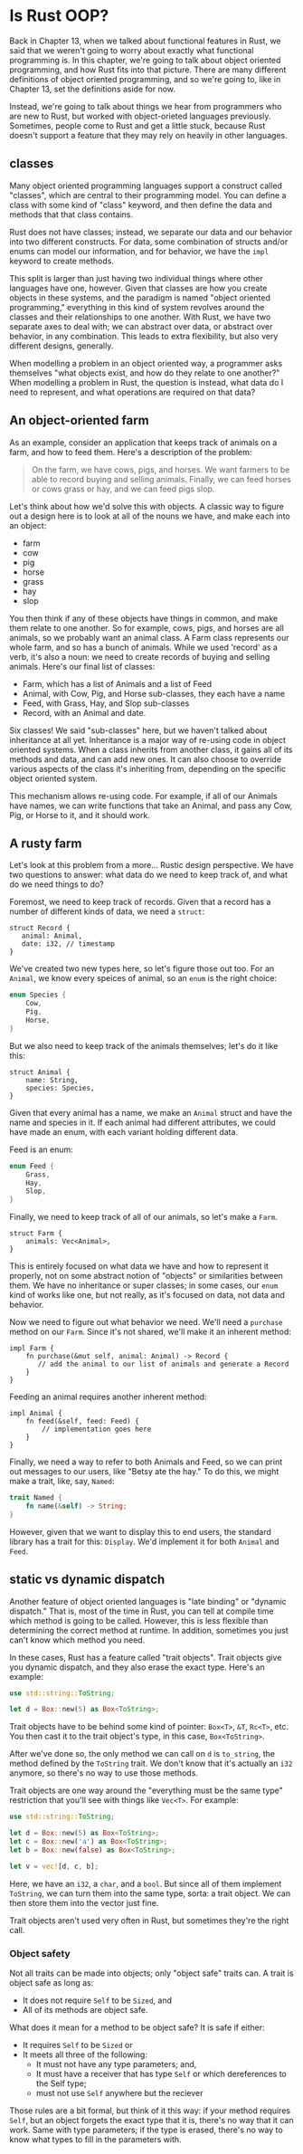 # Is Rust OOP?

Back in Chapter 13, when we talked about functional features in Rust, we said
that we weren't going to worry about exactly what functional programming is. In
this chapter, we're going to talk about object oriented programming, and how
Rust fits into that picture. There are many different definitions of object
oriented programming, and so we're going to, like in Chapter 13, set the
definitions aside for now.

Instead, we're going to talk about things we hear from programmers who are new
to Rust, but worked with object-orieted languages previously. Sometimes, people
come to Rust and get a little stuck, because Rust doesn't support a feature
that they may rely on heavily in other languages.

## classes

Many object oriented programming languages support a construct called
"classes", which are central to their programming model. You can define a class
with some kind of "class" keyword, and then define the data and methods that
that class contains.

Rust does not have classes; instead, we separate our data and our behavior into
two different constructs. For data, some combination of structs and/or enums
can model our information, and for behavior, we have the `impl` keyword to
create methods.

This split is larger than just having two individual things where other
languages have one, however. Given that classes are how you create objects in
these systems, and the paradigm is named "object oriented programming,"
everything in this kind of system revolves around the classes and their
relationships to one another. With Rust, we have two separate axes to deal
with; we can abstract over data, or abstract over behavior, in any combination.
This leads to extra flexibility, but also very different designs, generally.

When modelling a problem in an object oriented way, a programmer asks
themselves "what objects exist, and how do they relate to one another?" When
modelling a problem in Rust, the question is instead, what data do I need to
represent, and what operations are required on that data?

## An object-oriented farm

As an example, consider an application that keeps track of animals on a farm,
and how to feed them. Here's a description of the problem:

> On the farm, we have cows, pigs, and horses.  We want farmers to be able to
> record buying and selling animals. Finally, we can feed horses or cows grass
> or hay, and we can feed pigs slop.

Let's think about how we'd solve this with objects. A classic way to figure out
a design here is to look at all of the nouns we have, and make each into an
object:

* farm
* cow
* pig
* horse
* grass
* hay
* slop

You then think if any of these objects have things in common, and make them
relate to one another. So for example, cows, pigs, and horses are all animals,
so we probably want an animal class. A Farm class represents our whole farm,
and so has a bunch of animals. While we used 'record' as a verb, it's also a
noun: we need to create records of buying and selling animals. Here's our final
list of classes:

* Farm, which has a list of Animals and a list of Feed
* Animal, with Cow, Pig, and Horse sub-classes, they each have a name
* Feed, with Grass, Hay, and Slop sub-classes
* Record, with an Animal and date.

Six classes! We said "sub-classes" here, but we haven't talked about
inheritance at all yet. Inheritance is a major way of re-using code in object
oriented systems. When a class inherits from another class, it gains all of its
methods and data, and can add new ones. It can also choose to override various
aspects of the class it's inheriting from, depending on the specific object
oriented system.

This mechanism allows re-using code. For example, if all of our Animals have
names, we can write functions that take an Animal, and pass any Cow, Pig, or
Horse to it, and it should work.

## A rusty farm

Let's look at this problem from a more... Rustic design perspective. We have
two questions to answer: what data do we need to keep track of, and what do we
need things to do?

Foremost, we need to keep track of records. Given that a record has a number of
different kinds of data, we need a `struct`:

```rust,ignore
struct Record {
   animal: Animal,
   date: i32, // timestamp
}
```

We've created two new types here, so let's figure those out too. For an
`Animal`, we know every speices of animal, so an `enum` is the right choice:

```rust
enum Species {
    Cow,
    Pig,
    Horse,
}
```

But we also need to keep track of the animals themselves; let's do it like
this:

```rust,ignore
struct Animal {
    name: String,
    species: Species,
}
```

Given that every animal has a name, we make an `Animal` struct and have the
name and species in it. If each animal had different attributes, we could have
made an enum, with each variant holding different data.

Feed is an enum:

```rust
enum Feed {
    Grass,
    Hay,
    Slop,
}
```

Finally, we need to keep track of all of our animals, so let's make a `Farm`.

```rust,ignore
struct Farm {
    animals: Vec<Animal>,
}
```

This is entirely focused on what data we have and how to represent it properly,
not on some abstract notion of "objects" or similarities between them. We have
no inheritance or super classes; in some cases, our `enum` kind of works like
one, but not really, as it's focused on data, not data and behavior.

Now we need to figure out what behavior we need. We'll need a `purchase` method
on our `Farm`. Since it's not shared, we'll make it an inherent method:

```rust,ignore
impl Farm {
    fn purchase(&mut self, animal: Animal) -> Record {
       // add the animal to our list of animals and generate a Record
    } 
}
```

Feeding an animal requires another inherent method:

```rust,ignore
impl Animal {
    fn feed(&self, feed: Feed) {
        // implementation goes here
    }
}
```

Finally, we need a way to refer to both Animals and Feed, so we can print out
messages to our users, like "Betsy ate the hay." To do this, we might make a
trait, like, say, `Named`:

```rust
trait Named {
    fn name(&self) -> String;
}
```

However, given that we want to display this to end users, the standard library
has a trait for this: `Display`. We'd implement it for both `Animal` and
`Feed`.

## static vs dynamic dispatch

Another feature of object oriented languages is "late binding" or "dynamic
dispatch." That is, most of the time in Rust, you can tell at compile time
which method is going to be called. However, this is less flexible than
determining the correct method at runtime. In addition, sometimes you just
can't know which method you need.

In these cases, Rust has a feature called "trait objects". Trait objects give
you dynamic dispatch, and they also erase the exact type. Here's an example:

```rust
use std::string::ToString;

let d = Box::new(5) as Box<ToString>;
```

Trait objects have to be behind some kind of pointer: `Box<T>`, `&T`, `Rc<T>`,
etc. You then cast it to the trait object's type, in this case, `Box<ToString>`.

After we've done so, the only method we can call on `d` is `to_string`, the
method defined by the `ToString` trait. We don't know that it's actually an
`i32` anymore, so there's no way to use those methods.

Trait objects are one way around the "everything must be the same type"
restriction that you'll see with things like `Vec<T>`. For example:

```rust
use std::string::ToString;

let d = Box::new(5) as Box<ToString>;
let c = Box::new('a') as Box<ToString>;
let b = Box::new(false) as Box<ToString>;

let v = vec![d, c, b];
```

Here, we have an `i32`, a `char`, and a `bool`. But since all of them implement
`ToString`, we can turn them into the same type, sorta: a trait object. We can
then store them into the vector just fine.

Trait objects aren't used very often in Rust, but sometimes they're the right
call.

### Object safety

Not all traits can be made into objects; only "object safe" traits can. A trait
is object safe as long as:

* It does not require `Self` to be `Sized`, and
* All of its methods are object safe.

What does it mean for a method to be object safe? It is safe if either:

* It requires `Self` to be `Sized` or
* It meets all three of the following:
    * It must not have any type parameters; and,
    * It must have a receiver that has type `Self` or which dereferences to the
Self type;
    * must not use `Self` anywhere but the reciever

Those rules are a bit formal, but think of it this way: if your method requires
`Self`, but an object forgets the exact type that it is, there's no way that it
can work. Same with type parameters; if the type is erased, there's no way to
know what types to fill in the parameters with.
